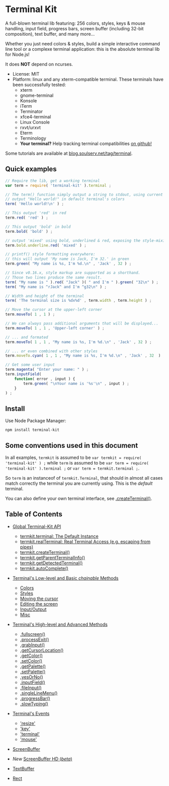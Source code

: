 

# Terminal Kit

A full-blown terminal lib featuring: 256 colors, styles, keys & mouse handling, input field, progress bars, 
screen buffer (including 32-bit composition), text buffer, and many more...

Whether you just need colors & styles, build a simple interactive command line tool or a complexe terminal application:
this is the absolute terminal lib for Node.js!

It does **NOT** depend on ncurses.

* License: MIT
* Platform: linux and any xterm-compatible terminal.
  These terminals have been successfully tested:
	* xterm
	* gnome-terminal
	* Konsole
	* iTerm
	* Terminator
	* xfce4-terminal
	* Linux Console
	* rxvt/urxvt
	* Eterm
	* Terminology
	* **Your terminal?** Help tracking terminal compatibilities [on github!](https://github.com/cronvel/terminal-kit/issues)

Some tutorials are available at [blog.soulserv.net/tag/terminal](http://blog.soulserv.net/tag/terminal/).



<a name="ref.quick"></a>
## Quick examples

```js
// Require the lib, get a working terminal
var term = require( 'terminal-kit' ).terminal ;

// The term() function simply output a string to stdout, using current style
// output "Hello world!" in default terminal's colors
term( 'Hello world!\n' ) ;

// This output 'red' in red
term.red( 'red' ) ;

// This output 'bold' in bold
term.bold( 'bold' ) ;

// output 'mixed' using bold, underlined & red, exposing the style-mixing syntax
term.bold.underline.red( 'mixed' ) ;

// printf() style formatting everywhere:
// this will output 'My name is Jack, I'm 32.' in green
term.green( "My name is %s, I'm %d.\n" , 'Jack' , 32 ) ;

// Since v0.16.x, style markup are supported as a shorthand.
// Those two lines produce the same result.
term( "My name is " ).red( "Jack" )( " and I'm " ).green( "32\n" ) ;
term( "My name is ^rJack^ and I'm ^g32\n" ) ;

// Width and height of the terminal
term( 'The terminal size is %dx%d' , term.width , term.height ) ;

// Move the cursor at the upper-left corner
term.moveTo( 1 , 1 ) ;

// We can always pass additional arguments that will be displayed...
term.moveTo( 1 , 1 , 'Upper-left corner' ) ;

// ... and formated
term.moveTo( 1 , 1 , "My name is %s, I'm %d.\n" , 'Jack' , 32 ) ;

// ... or even combined with other styles
term.moveTo.cyan( 1 , 1 , "My name is %s, I'm %d.\n" , 'Jack' , 32  ) ;

// Get some user input
term.magenta( "Enter your name: " ) ;
term.inputField(
    function( error , input ) {
        term.green( "\nYour name is '%s'\n" , input ) ;
    }
) ;
```



## Install

Use Node Package Manager:

    npm install terminal-kit



## Some conventions used in this document

In all examples, `termkit` is assumed to be `var termkit = require( 'terminal-kit' ) ;` while `term` is assumed
to be `var term = require( 'terminal-kit' ).terminal ;` or `var term = termkit.terminal ;`.

So `term` is an instanceof of `termkit.Terminal`, that should in almost all cases match correctly the terminal you
are currently using. This is the *default* terminal.

You can also define your own terminal interface, see [.createTerminal()](#ref.createTerminal).



<a name="ref.TOC"></a>
## Table of Contents

* [Global Terminal-Kit API](global-api.md#top)
	* [termkit.terminal: The Default Instance](global-api.md#ref.terminal)
	* [termkit.realTerminal: Real Terminal Access (e.g. escaping from pipes)](global-api.md#ref.realTerminal)
	* [termkit.createTerminal()](global-api.md#ref.createTerminal)
	* [termkit.getParentTerminalInfo()](global-api.md#ref.getParentTerminalInfo)
	* [termkit.getDetectedTerminal()](global-api.md#ref.getDetectedTerminal)
	* [termkit.autoComplete()](global-api.md#ref.autoComplete)

* [Terminal's Low-level and Basic *chainable* Methods](low-level.md#top)
	* [Colors](low-level.md#ref.colors)
	* [Styles](low-level.md#ref.styles)
	* [Moving the cursor](low-level.md#ref.movingCursor)
	* [Editing the screen](low-level.md#ref.editingScreen)
	* [Input/Output](low-level.md#ref.io)
	* [Misc](low-level.md#ref.misc)

* [Terminal's High-level and Advanced Methods](high-level.md#top)
	* [.fullscreen()](high-level.md#ref.fullscreen)
	* [.processExit()](high-level.md#ref.processExit)
	* [.grabInput()](high-level.md#ref.grabInput)
	* [.getCursorLocation()](high-level.md#ref.getCursorLocation)
	* [.getColor()](high-level.md#ref.getColor)
	* [.setColor()](high-level.md#ref.setColor)
	* [.getPalette()](high-level.md#ref.getPalette)
	* [.setPalette()](high-level.md#ref.setPalette)
	* [.yesOrNo()](high-level.md#ref.yesOrNo)
	* [.inputField()](high-level.md#ref.inputField)
	* [.fileInput()](high-level.md#ref.fileInput)
	* [.singleLineMenu()](high-level.md#ref.singleLineMenu)
	* [.progressBar()](high-level.md#ref.progressBar)
	* [.slowTyping()](high-level.md#ref.slowTyping)
	
* [Terminal's Events](events.md#top)
	* ['resize'](events.md#ref.event.resize)
	* ['key'](events.md#ref.event.key)
	* ['terminal'](events.md#ref.event.terminal)
	* ['mouse'](events.md#ref.event.mouse)

* [ScreenBuffer](screenbuffer.md#top)
* *New* [ScreenBuffer HD (*beta*)](screenbuffer-hd.md#top)
* [TextBuffer](textbuffer.md#top)
* [Rect](rect.md#top)


